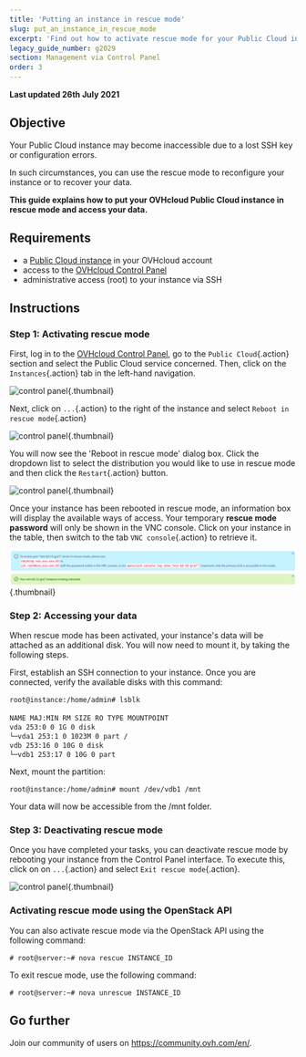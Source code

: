 ```yaml
---
title: 'Putting an instance in rescue mode'
slug: put_an_instance_in_rescue_mode
excerpt: 'Find out how to activate rescue mode for your Public Cloud instance'
legacy_guide_number: g2029
section: Management via Control Panel
order: 3
---
```


**Last updated 26th July 2021**

## Objective

Your Public Cloud instance may become inaccessible due to a lost SSH key or configuration errors.

In such circumstances, you can use the rescue mode to reconfigure your instance or to recover your data. 

**This guide explains how to put your OVHcloud Public Cloud instance in rescue mode and access your data.**

## Requirements

- a [Public Cloud instance](https://www.ovhcloud.com/en-au/public-cloud/) in your OVHcloud account
- access to the [OVHcloud Control Panel](https://ca.ovh.com/auth/?action=gotomanager&from=https://www.ovh.com.au/&ovhSubsidiary=au)
- administrative access (root) to your instance via SSH

## Instructions

### Step 1: Activating rescue mode

First, log in to the [OVHcloud Control Panel](https://ca.ovh.com/auth/?action=gotomanager&from=https://www.ovh.com.au/&ovhSubsidiary=au), go to the `Public Cloud`{.action} section and select the Public Cloud service concerned. Then, click on the `Instances`{.action} tab in the left-hand navigation.

![control panel](images/compute.png){.thumbnail}

Next, click on `...`{.action} to the right of the instance and select `Reboot in rescue mode`{.action}

![control panel](images/rescue1.png){.thumbnail}

You will now see the 'Reboot in rescue mode' dialog box. Click the dropdown list to select the distribution you would like to use in rescue mode and then click the `Restart`{.action} button.

![control panel](images/rescue2.png){.thumbnail}

Once your instance has been rebooted in rescue mode, an information box will display the available ways of access. Your temporary **rescue mode password** will only be shown in the VNC console. Click on your instance in the table, then switch to the tab `VNC console`{.action} to retrieve it.

![control panel](images/rescuedata.png){.thumbnail}


### Step 2: Accessing your data

When rescue mode has been activated, your instance's data will be attached as an additional disk. You will now need to mount it, by taking the following steps.

First, establish an SSH connection to your instance. Once you are connected, verify the available disks with this command:

```
root@instance:/home/admin# lsblk

NAME MAJ:MIN RM SIZE RO TYPE MOUNTPOINT
vda 253:0 0 1G 0 disk
└─vda1 253:1 0 1023M 0 part /
vdb 253:16 0 10G 0 disk
└─vdb1 253:17 0 10G 0 part
```

Next, mount the partition:

```
root@instance:/home/admin# mount /dev/vdb1 /mnt
```

Your data will now be accessible from the /mnt folder.

### Step 3: Deactivating rescue mode

Once you have completed your tasks, you can deactivate rescue mode by rebooting your instance from the Control Panel interface. To execute this, click on on `...`{.action} and select `Exit rescue mode`{.action}.

![control panel](images/rescueexit.png){.thumbnail}

### Activating rescue mode using the OpenStack API

You can also activate rescue mode via the OpenStack API using the following command:

```
# root@server:~# nova rescue INSTANCE_ID
```

To exit rescue mode, use the following command:

```
# root@server:~# nova unrescue INSTANCE_ID
```

## Go further

Join our community of users on <https://community.ovh.com/en/>.
